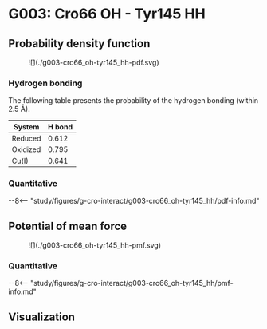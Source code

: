 # G003: Cro66 OH - Tyr145 HH

## Probability density function

<figure markdown>
![](./g003-cro66_oh-tyr145_hh-pdf.svg)
</figure>

### Hydrogen bonding

The following table presents the probability of the hydrogen bonding (within 2.5 Å).

| System | H bond |
| ------ | ------ |
| Reduced | 0.612 |
| Oxidized | 0.795 |
| Cu(I) | 0.641 |

### Quantitative

--8<-- "study/figures/g-cro-interact/g003-cro66_oh-tyr145_hh/pdf-info.md"

## Potential of mean force

<figure markdown>
![](./g003-cro66_oh-tyr145_hh-pmf.svg)
</figure>

### Quantitative

--8<-- "study/figures/g-cro-interact/g003-cro66_oh-tyr145_hh/pmf-info.md"

## Visualization

<div id="reduced-view" class="mol-container"></div>
<script>
document.addEventListener('DOMContentLoaded', (event) => {
    const viewer = molstar.Viewer.create('reduced-view', {
        layoutIsExpanded: false,
        layoutShowControls: false,
        layoutShowRemoteState: false,
        layoutShowSequence: true,
        layoutShowLog: false,
        layoutShowLeftPanel: false,
        viewportShowExpand: true,
        viewportShowSelectionMode: true,
        viewportShowAnimation: false,
        pdbProvider: 'rcsb',
    }).then(viewer => {
        // viewer.loadStructureFromUrl("/analysis/005-rogfp-glh-md/data/traj/frame_106403.pdb", "pdb");
        viewer.loadSnapshotFromUrl("/misc/002-molstar-states/reduced-example.molj", "molj");
    });
});
</script>
